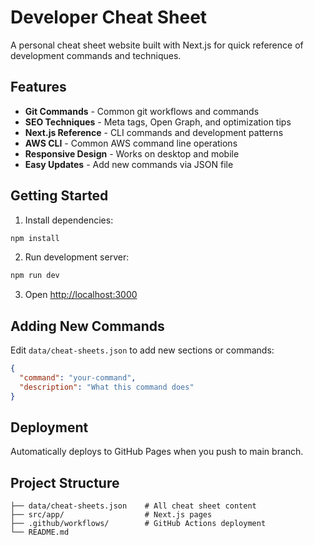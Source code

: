 # Developer Cheat Sheet

A personal cheat sheet website built with Next.js for quick reference of development commands and techniques.

## Features

- **Git Commands** - Common git workflows and commands
- **SEO Techniques** - Meta tags, Open Graph, and optimization tips
- **Next.js Reference** - CLI commands and development patterns
- **AWS CLI** - Common AWS command line operations
- **Responsive Design** - Works on desktop and mobile
- **Easy Updates** - Add new commands via JSON file

## Getting Started

1. Install dependencies:
```bash
npm install
```

2. Run development server:
```bash
npm run dev
```

3. Open [http://localhost:3000](http://localhost:3000)

## Adding New Commands

Edit `data/cheat-sheets.json` to add new sections or commands:

```json
{
  "command": "your-command",
  "description": "What this command does"
}
```

## Deployment

Automatically deploys to GitHub Pages when you push to main branch.

## Project Structure

```
├── data/cheat-sheets.json    # All cheat sheet content
├── src/app/                  # Next.js pages
├── .github/workflows/        # GitHub Actions deployment
└── README.md
```
